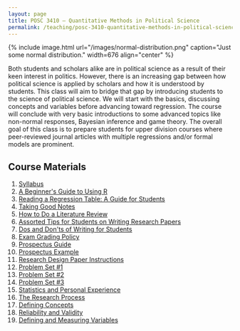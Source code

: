 ```yaml
---
layout: page
title: POSC 3410 – Quantitative Methods in Political Science
permalink: /teaching/posc-3410-quantitative-methods-in-political-science/
---
```


{% include image.html url="/images/normal-distribution.png" caption="Just some normal distribution." width=676 align="center" %}

Both students and scholars alike are in political science as a result of their keen interest in politics. However, there is an increasing gap between how political science is applied by scholars and how it is understood by students. This class will aim to bridge that gap by introducing students to the science of political science. We will start with the basics, discussing concepts and variables before advancing toward regression. The course will conclude with very basic introductions to some advanced topics like non-normal responses, Bayesian inference and game theory. The overall goal of this class is to prepare students for upper division courses where peer-reviewed journal articles with multiple regressions and/or formal models are prominent.

## Course Materials

1. [Syllabus](https://www.dropbox.com/s/ktbxnyagjhtelhg/posc3410-spring2016-syllabus.pdf?dl=0)
2. [A Beginner's Guide to Using R](/blog/2014/08/a-beginners-guide-to-using-r/)
3. [Reading a Regression Table: A Guide for Students](/blog/2014/08/reading-a-regression-table-a-guide-for-students/)
4. [Taking Good Notes](/blog/2014/09/taking-good-notes/)
5. [How to Do a Literature Review](/blog/2014/11/how-to-do-a-literature-review/)
6. [Assorted Tips for Students on Writing Research Papers](http://svmiller.com/blog/2015/12/assorted-tips-students-research-papers/)
7. [Dos and Don'ts of Writing for Students](/blog/2015/06/dos-and-donts-of-writing-for-students/)
8. [Exam Grading Policy](https://www.dropbox.com/s/apihjs7di81aqcv/svm-exam-grading-policy.pdf?dl=0)
9. [Prospectus Guide](https://www.dropbox.com/s/i2vzzg0vmy6ppw4/posc3410-prospectus-guide.pdf)
10. [Prospectus Example](https://www.dropbox.com/s/swrs77jawpxpec8/posc3410-prospectus-example.pdf?dl=0)
11. [Research Design Paper Instructions](https://www.dropbox.com/s/qhv4d4pjsk2rxgt/posc3410-research-design-paper-instructions.pdf?dl=0)
12. [Problem Set #1](https://www.dropbox.com/s/e8fet2519zuupcm/posc3410-hw1.pdf)
13. [Problem Set #2](https://www.dropbox.com/s/rhvcn7w21xs2b7f/posc3410-hw2.pdf)
14. [Problem Set #3](https://www.dropbox.com/s/bvu3wu457ueuyqx/posc3410-hw3.pdf)
15. [Statistics and Personal Experience](https://www.dropbox.com/s/bqwj62j8bw8rix3/posc3410-lecture-statistics-personal-experience.pdf?dl=0)
16. [The Research Process](https://www.dropbox.com/s/l2wz25xp460z0jw/posc3410-lecture-research-process.pdf?dl=0)
17. [Defining Concepts](https://www.dropbox.com/s/16nm3qevj61muo7/posc3410-lecture-defining-concepts.pdf?dl=0)
18. [Reliability and Validity](https://www.dropbox.com/s/er31mdox83m0zcm/posc3410-lecture-reliable-validity.pdf?dl=0)
19. [Defining and Measuring Variables](https://www.dropbox.com/s/fhytxm337ghnxv2/posc3410-lecture-defining-measuring-variables.pdf?dl=0)

<!-- 14. [Introduction](https://www.dropbox.com/s/jvfycushxgewhg6/posc3410-lecture-intro.pdf?dl=0)
15. [Statistics and Personal Experience](https://www.dropbox.com/s/bqwj62j8bw8rix3/posc3410-lecture-statistics-personal-experience.pdf?dl=0)
16. [The Research Process](https://www.dropbox.com/s/l2wz25xp460z0jw/posc3410-lecture-research-process.pdf?dl=0)
17. [Defining Concepts](https://www.dropbox.com/s/16nm3qevj61muo7/posc3410-lecture-defining-concepts.pdf?dl=0)
18. [Reliability and Validity](https://www.dropbox.com/s/er31mdox83m0zcm/posc3410-lecture-reliable-validity.pdf?dl=0)
19. [Defining and Measuring Variables](https://www.dropbox.com/s/fhytxm337ghnxv2/posc3410-lecture-defining-measuring-variables.pdf?dl=0)
20. [Central Tendency and Dispersion](https://www.dropbox.com/s/03f3mdeiv5mnscf/posc3410-lecture-central-tendency-dispersion.pdf?dl=0)
21. [Framing Hypotheses](https://www.dropbox.com/s/7dh17oyg1890yg8/posc3410-lecture-framing-hypotheses.pdf?dl=0)
22. [Making Comparisons](https://www.dropbox.com/s/0fsyb4w7qywlj83/posc3410-lecture-making-comparisons.pdf?dl=0)
23. [Midterm Review](https://www.dropbox.com/s/1emvye9lce3809d/posc3410-lecture-midterm-review.pdf?dl=0)
24. [Probability and Counting for Political Science](https://www.dropbox.com/s/7ndq1w8nijfth3b/posc3410-lecture-probability-1.pdf?dl=0)
25. [Probability Distributions and Functions](https://www.dropbox.com/s/ptkvzuutb7qu73z/posc3410-lecture-probability-2.pdf?dl=0)
26. [Random Sampling and Variation](https://www.dropbox.com/s/w4r7j3tpgkm440h/posc3410-lecture-random-sampling-variation.pdf?dl=0)
27. [Central Limit Theorem, Normal Distribution, and Inference](https://www.dropbox.com/s/xik3n8cs9xe9i5q/posc3410-lecture-clt-nd-inference.pdf?dl=0)
28. [Correlation and Linear Regression](https://www.dropbox.com/s/z7cbv9oqtvoguq8/posc3410-lecture-correlation-linear-regression.pdf?dl=0)
29. [Extending OLS: Fixed Effects and Controls](https://www.dropbox.com/s/01cqkqxzulwcp9s/posc3410-lecture-ols-fixed-effects-controls.pdf?dl=0)
30. [Logistic Regression](https://www.dropbox.com/s/zt99vce284gspux/posc3410-lecture-logistic-regression.pdf?dl=0)
31. [Bayesian Inference for Comparative Research](https://www.dropbox.com/s/kep6bxa3cvu7392/posc3410-lecture-westernjackman1994bicr.pdf?dl=0)
32. [Scaling by Two Standard Deviations](https://www.dropbox.com/s/t3mkketzgcfvzsn/posc3410-lecture-scaling-two-sds.pdf?dl=0)
33. [Post-estimation Simulation](https://www.dropbox.com/s/s1t8chisw756zwz/posc3410-lecture-post-estimation-simulation.pdf?dl=0)
34. [Growth in a Time of Debt (or a Workflow Gone Bad)](https://www.dropbox.com/s/9x2kxn9zt90i1ly/posc3410-lecture-reinhart-rogoff.pdf?dl=0)
35. [Final Review](https://www.dropbox.com/s/ta8mzlbm6jvdgto/posc3410-lecture-final-review.pdf?dl=0) -->